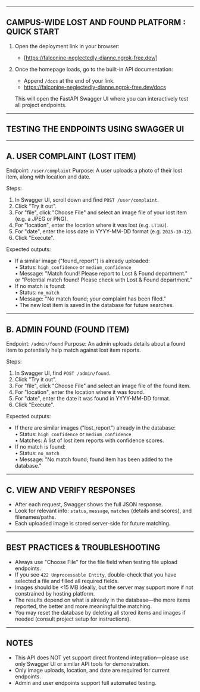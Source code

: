 

--------------------------------------------------------
CAMPUS-WIDE LOST AND FOUND PLATFORM : QUICK START
--------------------------------------------------------

1. Open the deployment link in your browser:
   - [https://falconine-neglectedly-dianne.ngrok-free.dev/]

2. Once the homepage loads, go to the built-in API documentation:
   - Append `/docs` at the end of your link.
   - https://falconine-neglectedly-dianne.ngrok-free.dev/docs

   This will open the FastAPI Swagger UI where you can interactively test all project endpoints.

--------------------------------------------------------
TESTING THE ENDPOINTS USING SWAGGER UI
--------------------------------------------------------

---------------------------------------
A. USER COMPLAINT (LOST ITEM)
---------------------------------------
Endpoint: `/user/complaint`
Purpose: A user uploads a photo of their lost item, along with location and date.

Steps:
  1. In Swagger UI, scroll down and find `POST /user/complaint`.
  2. Click "Try it out".
  3. For "file", click "Choose File" and select an image file of your lost item (e.g. a JPEG or PNG).
  4. For "location", enter the location where it was lost (e.g. `LT102`).
  5. For "date", enter the loss date in YYYY-MM-DD format (e.g. `2025-10-12`).
  6. Click "Execute".

Expected outputs:
- If a similar image ("found_report") is already uploaded:  
  • Status: `high_confidence` or `medium_confidence`  
  • Message: "Match found! Please report to Lost & Found department." or "Potential match found! Please check with Lost & Found department."
- If no match is found:  
  • Status: `no_match`  
  • Message: "No match found; your complaint has been filed."  
  • The new lost item is saved in the database for future searches.

---------------------------------------
B. ADMIN FOUND (FOUND ITEM)
---------------------------------------
Endpoint: `/admin/found`
Purpose: An admin uploads details about a found item to potentially help match against lost item reports.

Steps:
  1. In Swagger UI, find `POST /admin/found`.
  2. Click "Try it out".
  3. For "file", click "Choose File" and select an image file of the found item.
  4. For "location", enter the location where it was found.
  5. For "date", enter the date it was found in YYYY-MM-DD format.
  6. Click "Execute".

Expected outputs:
- If there are similar images ("lost_report") already in the database:  
  • Status: `high_confidence` or `medium_confidence`  
  • Matches: A list of lost item reports with confidence scores.
- If no match is found:  
  • Status: `no_match`  
  • Message: "No match found; found item has been added to the database."

---------------------------------------
C. VIEW AND VERIFY RESPONSES
---------------------------------------
- After each request, Swagger shows the full JSON response.
- Look for relevant info: `status`, `message`, `matches` (details and scores), and filenames/paths.
- Each uploaded image is stored server-side for future matching.

--------------------------------------------------------
BEST PRACTICES & TROUBLESHOOTING
--------------------------------------------------------
- Always use "Choose File" for the file field when testing file upload endpoints.
- If you see `422 Unprocessable Entity`, double-check that you have selected a file and filled all required fields.
- Images should be <15 MB ideally, but the server may support more if not constrained by hosting platform.
- The results depend on what is already in the database—the more items reported, the better and more meaningful the matching.
- You may reset the database by deleting all stored items and images if needed (consult project setup for instructions).

--------------------------------------------------------
NOTES
--------------------------------------------------------
- This API does NOT yet support direct frontend integration—please use only Swagger UI or similar API tools for demonstration.
- Only image uploads, location, and date are required for current endpoints.
- Admin and user endpoints support full automated testing.

